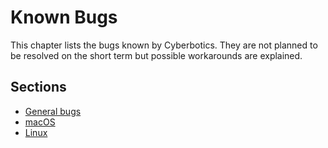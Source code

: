 # Known Bugs

This chapter lists the bugs known by Cyberbotics. They are not planned to be
resolved on the short term but possible workarounds are explained.

## Sections
- [General bugs](general-bugs.md)
- [macOS](mac-os.md)
- [Linux](linux.md)
